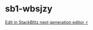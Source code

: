# sb1-wbsjzy

[Edit in StackBlitz next generation editor ⚡️](https://stackblitz.com/~/github.com/tonyakaguwop/sb1-wbsjzy)